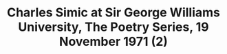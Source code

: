 ---
layout: manifest
title: Charles Simic at Sir George Williams University, The Poetry Series, 19 November
  1971 (2)
manifest_name: charles-simic-at-sir-george-williams-university-the-poetry-series-19-november-1971-2-

---